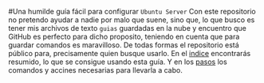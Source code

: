 #Una humilde guía fácil para configurar `Ubuntu Server`
Con este repositorio no pretendo ayudar a nadie por malo que suene, sino que, lo que busco es tener mis archivos de texto `guias`
guardadas en la nube y encuentro que GitHub es perfecto para dicho proposito, teniendo en cuenta que para guardar comandos es maravilloso.
De todas formas el repositorio está público para, precisamente quien busque usarlo.
En el [indice](https://github.com/LMKHowTO/Ubuntu-Server/blob/main/index.md) encontrarás resumido, lo que se consigue usando esta guía.
Y en los [pasos](https://github.com/LMKHowTO/Ubuntu-Server/blob/main/steps.md) los comandos y accines necesarias para llevarla a cabo.
